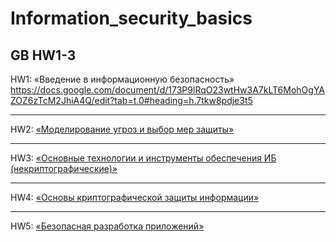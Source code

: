# Information_security_basics

## GB HW1-3

HW1:
«Введение в информационную безопасность»
<https://docs.google.com/document/d/173P9lRqO23wtHw3A7kLT6MohOgYAZOZ6zTcM2JhiA4Q/edit?tab=t.0#heading=h.7tkw8pdje3t5>

---

HW2: [«Моделирование угроз и выбор мер защиты»](./hw2/HW2.md)

---

HW3:
[«Основные технологии и инструменты обеспечения ИБ (некриптографические)»](./hw3/HW3.md)

---

HW4:
[«Основы криптографической защиты информации»](./hw4/HW4.md)

---

HW5:
[«Безопасная разработка приложений»](./hw5/HW5.md)
